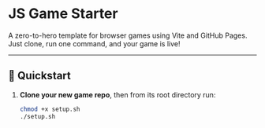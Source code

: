 # JS Game Starter

A zero-to-hero template for browser games using Vite and GitHub Pages. Just clone, run one command, and your game is live!

---

## 🚀 Quickstart

1. **Clone your new game repo**, then from its root directory run:
   ```bash
   chmod +x setup.sh
   ./setup.sh
